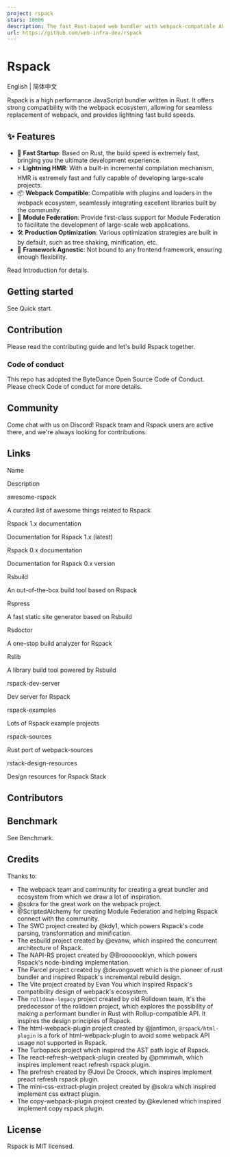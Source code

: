 ```yaml
---
project: rspack
stars: 10606
description: The fast Rust-based web bundler with webpack-compatible API 🦀️
url: https://github.com/web-infra-dev/rspack
---
```


Rspack
======

English | 简体中文

Rspack is a high performance JavaScript bundler written in Rust. It offers strong compatibility with the webpack ecosystem, allowing for seamless replacement of webpack, and provides lightning fast build speeds.

✨ Features
----------

-   🚀 **Fast Startup**: Based on Rust, the build speed is extremely fast, bringing you the ultimate development experience.
-   ⚡ **Lightning HMR**: With a built-in incremental compilation mechanism, HMR is extremely fast and fully capable of developing large-scale projects.
-   📦 **Webpack Compatible**: Compatible with plugins and loaders in the webpack ecosystem, seamlessly integrating excellent libraries built by the community.
-   🎨 **Module Federation**: Provide first-class support for Module Federation to facilitate the development of large-scale web applications.
-   🛠️ **Production Optimization**: Various optimization strategies are built in by default, such as tree shaking, minification, etc.
-   🎯 **Framework Agnostic**: Not bound to any frontend framework, ensuring enough flexibility.

Read Introduction for details.

Getting started
---------------

See Quick start.

Contribution
------------

Please read the contributing guide and let's build Rspack together.

### Code of conduct

This repo has adopted the ByteDance Open Source Code of Conduct. Please check Code of conduct for more details.

Community
---------

Come chat with us on Discord! Rspack team and Rspack users are active there, and we're always looking for contributions.

Links
-----

Name

Description

awesome-rspack

A curated list of awesome things related to Rspack

Rspack 1.x documentation

Documentation for Rspack 1.x (latest)

Rspack 0.x documentation

Documentation for Rspack 0.x version

Rsbuild

An out-of-the-box build tool based on Rspack

Rspress

A fast static site generator based on Rsbuild

Rsdoctor

A one-stop build analyzer for Rspack

Rslib

A library build tool powered by Rsbuild

rspack-dev-server

Dev server for Rspack

rspack-examples

Lots of Rspack example projects

rspack-sources

Rust port of webpack-sources

rstack-design-resources

Design resources for Rspack Stack

Contributors
------------

Benchmark
---------

See Benchmark.

Credits
-------

Thanks to:

-   The webpack team and community for creating a great bundler and ecosystem from which we draw a lot of inspiration.
-   @sokra for the great work on the webpack project.
-   @ScriptedAlchemy for creating Module Federation and helping Rspack connect with the community.
-   The SWC project created by @kdy1, which powers Rspack's code parsing, transformation and minification.
-   The esbuild project created by @evanw, which inspired the concurrent architecture of Rspack.
-   The NAPI-RS project created by @Brooooooklyn, which powers Rspack's node-binding implementation.
-   The Parcel project created by @devongovett which is the pioneer of rust bundler and inspired Rspack's incremental rebuild design.
-   The Vite project created by Evan You which inspired Rspack's compatibility design of webpack's ecosystem.
-   The `rolldown-legacy` project created by old Rolldown team, It's the predecessor of the rolldown project, which explores the possibility of making a performant bundler in Rust with Rollup-compatible API. It inspires the design principles of Rspack.
-   The html-webpack-plugin project created by @jantimon, `@rspack/html-plugin` is a fork of html-webpack-plugin to avoid some webpack API usage not supported in Rspack.
-   The Turbopack project which inspired the AST path logic of Rspack.
-   The react-refresh-webpack-plugin created by @pmmmwh, which inspires implement react refresh rspack plugin.
-   The prefresh created by @Jovi De Croock, which inspires implement preact refresh rspack plugin.
-   The mini-css-extract-plugin project created by @sokra which inspired implement css extract plugin.
-   The copy-webpack-plugin project created by @kevlened which inspired implement copy rspack plugin.

License
-------

Rspack is MIT licensed.
